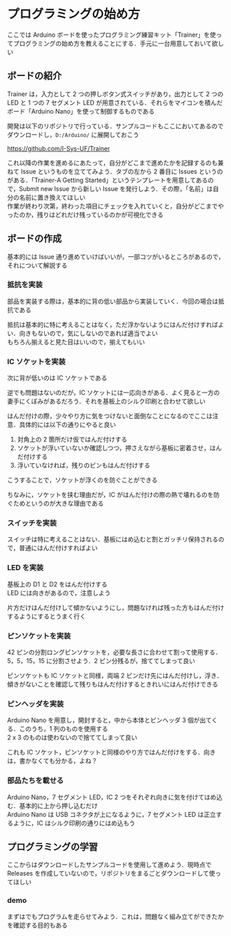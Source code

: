 # プログラミングの始め方

ここでは Arduino ボードを使ったプログラミング練習キット「Trainer」を使ってプログラミングの始め方を教えることにする．手元に一台用意しておいて欲しい

## ボードの紹介

Trainer は，入力として 2 つの押しボタン式スイッチがあり，出力として 2 つの LED と 1 つの 7 セグメント LED が用意されている．それらをマイコンを積んだボード「Arduino Nano」を使って制御するものである

開発は以下のリポジトリで行っている．サンプルコードもここにおいてあるのでダウンロードし，`D:/Arduino/` に展開しておこう

<https://github.com/I-Sys-UF/Trainer>

これ以降の作業を進めるにあたって，自分がどこまで進めたかを記録するのも兼ねて Issue というものを立ててみよう．タブの左から 2 番目に Issues というのがある．「Trainer-A Getting Started」というテンプレートを用意してあるので，Submit new Issue から新しい Issue を発行しよう．その際，「名前」は自分の名前に置き換えてほしい  
作業が終わり次第，終わった項目にチェックを入れていくと，自分がどこまでやったのか，残りはどれだけ残っているのかが可視化できる

## ボードの作成

基本的には Issue 通り進めていけばいいが，一部コツがいるところがあるので，それについて解説する

### 抵抗を実装

部品を実装する際は，基本的に背の低い部品から実装していく．今回の場合は抵抗である

抵抗は基本的に特に考えることはなく，ただ浮かないようにはんだ付けすればよい．向きもないので，気にしないのであれば適当でよい  
もちろん揃えると見た目はいいので，揃えてもいい

### IC ソケットを実装

次に背が低いのは IC ソケットである

逆でも問題はないのだが，IC ソケットには一応向きがある．よく見ると一方の妻手にくぼみがあるだろう．それを基板上のシルク印刷と合わせて欲しい

はんだ付けの際，少々やり方に気をつけないと面倒なことになるのでここは注意．具体的には以下の通りにやると良い

1. 対角上の 2 箇所だけ仮ではんだ付けする
2. ソケットが浮いていないか確認しつつ，押さえながら基板に密着させ，はんだ付けする
3. 浮いていなければ，残りのピンもはんだ付けする

こうすることで，ソケットが浮くのを防ぐことができる

ちなみに，ソケットを挟む理由だが，IC がはんだ付けの際の熱で壊れるのを防ぐためというのが大きな理由である

### スイッチを実装

スイッチは特に考えることはない．基板にはめ込むと割とガッチリ保持されるので，普通にはんだ付けすればよい

### LED を実装

基板上の D1 と D2 をはんだ付けする  
LED には向きがあるので，注意しよう

片方だけはんだ付けして傾かないようにし，問題なければ残った方もはんだ付けするようにするとうまく行く

### ピンソケットを実装

42 ピンの分割ロングピンソケットを，必要な長さに合わせて割って使用する．5，5，15，15 に分割させよう．2 ピン分残るが，捨ててしまって良い

ピンソケットも IC ソケットと同様，両端 2 ピンだけ先にはんだ付けし，浮き．傾きがないことを確認して残りもはんだ付けするときれいにはんだ付けできる

### ピンヘッダを実装

Arduino Nano を用意し，開封すると，中から本体とピンヘッダ 3 個が出てくる．このうち，1 列のものを使用する  
2 x 3 のものは使わないので捨ててしまって良い

これも IC ソケット，ピンソケットと同様のやり方ではんだ付けをする．向きは，書かなくても分かる，よね？

### 部品たちを載せる

Arduino Nano，7 セグメント LED，IC 2 つをそれぞれ向きに気を付けてはめ込む．基本的に上から押し込むだけ  
Arduino Nano は USB コネクタが上になるように，7 セグメント LED は正立するように，IC はシルク印刷の通りにはめ込もう

## プログラミングの学習

ここからはダウンロードしたサンプルコードを使用して進めよう．現時点で Releases を作成していないので，リポジトリをまるごとダウンロードして使ってほしい

### demo

まずはでもプログラムを走らせてみよう．これは，問題なく組み立てができたかを確認する目的もある

